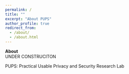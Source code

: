 ```yaml
---
permalink: /
title: ""
excerpt: "About PUPS"
author_profile: true
redirect_from: 
  - /about/
  - /about.html
---
```


<b>About</b><br/>
UNDER CONSTRUCITON

PUPS: Practical Usable Privacy and Security Research Lab



 
<!-- <img src="/files/crysp-logo-word-clearbg-blackfg.png" alt="CrySP Logo" width="225" hspace="25"> 
 
<img src="/files/UniversityOfWaterloo_logo_horiz_rgb.png" alt="Waterloo Logo" width="275">
 
-->
